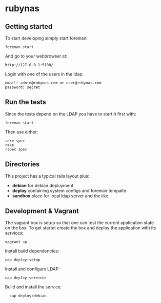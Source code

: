 # rubynas

## Getting started

To start developing simply start foreman:

	foreman start

And go to your webbrowser at: 

	http://127.0.0.1:5100/

Login with one of the users in the ldap:

	email: admin@rubynas.com or user@rubynas.com
	password: secret

## Run the tests

Since the tests depend on the LDAP you have to start it first with:

	foreman start

Then use either:

	rake spec
	rake
	rspec spec

## Directories

This project has a typical rails layout plus:

* **debian** for debian deployment
* **deploy** containing system configs and foreman tempalte
* **sandbox** place for local ldap server and the like

## Development & Vagrant

The vagrant box is setup so that one can test the current application state on the box. To get startet create the box and deploy the application with its services:

    vagrant up

Install build dependencies:

    cap deploy:setup

Install and configure LDAP:

    cap deploy:services

Build and install the service:

	  cap deploy:debian
